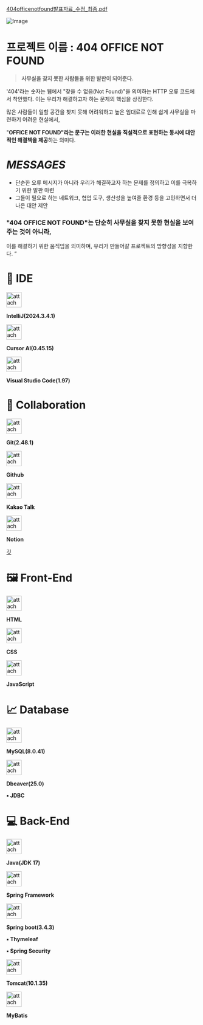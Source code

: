 
[404officenotfound발표자료_수정_최종.pdf](https://github.com/user-attachments/files/19445435/404officenotfound._._.pdf)

![Image](https://github.com/user-attachments/assets/96920c3f-b985-4d5e-9ac3-76e9baa90e60)

# 프로젝트 이름 : 404 OFFICE NOT FOUND

> **사무실을 찾지 못한 사람들을 위한 발판이 되어준다.**
> 

'404'라는 숫자는 웹에서 "찾을 수 없음(Not Found)"을 의미하는 HTTP 오류 코드에서 착안했다. 이는 우리가 해결하고자 하는 문제의 핵심을 상징한다. 

많은 사람들이 일할 공간을 찾지 못해 어려워하고 높은 임대료로 인해 쉽게 사무실을 마련하기 어려운 현실에서,

"**OFFICE NOT FOUND"라는 문구는 이러한 현실을 직설적으로 표현하는 동시에 대안적인 해결책을 제공**하는 의미다.

# *MESSAGES*

- 단순한 오류 메시지가 아니라 우리가 해결하고자 하는 문제를 정의하고 이를 극복하기 위한 발판 마련
- 그들이 필요로 하는 네트워크, 협업 도구, 생산성을 높여줄 환경 등을 고민하면서 더 나은 대안 제안

### "404 OFFICE NOT FOUND"는 단순히 사무실을 찾지 못한 현실을 보여주는 것이 아니라, 
이를 해결하기 위한 움직임을 의미하며, 우리가 만들어갈 프로젝트의 방향성을 지향한다. “

# 🔧 IDE

<aside>
<img src="attachment:f8778462-a9cf-4c15-8945-11a0057e7c45:images.jpg" alt="attachment:f8778462-a9cf-4c15-8945-11a0057e7c45:images.jpg" width="40px" />

**IntelliJ(2024.3.4.1)**

</aside>

<aside>
<img src="attachment:9bb3ed83-602e-4eef-95fb-f8780d990165:image-removebg-preview_(2).png" alt="attachment:9bb3ed83-602e-4eef-95fb-f8780d990165:image-removebg-preview_(2).png" width="40px" />

**Cursor AI(0.45.15)**

</aside>

<aside>
<img src="attachment:a1c994a2-edcf-46fd-a5d8-893659252b47:vs.png" alt="attachment:a1c994a2-edcf-46fd-a5d8-893659252b47:vs.png" width="40px" />

**Visual Studio Code(1.97)**

</aside>

# 📲 Collaboration

<aside>
<img src="attachment:1da2923c-4baa-440f-86a6-e9087df9784f:3.png" alt="attachment:1da2923c-4baa-440f-86a6-e9087df9784f:3.png" width="40px" />

**Git(2.48.1)**

</aside>

<aside>
<img src="attachment:0ce9341d-6e35-4591-8303-e093df7142df:git.png" alt="attachment:0ce9341d-6e35-4591-8303-e093df7142df:git.png" width="40px" />

**Github**

</aside>

<aside>
<img src="attachment:8c123b33-8534-49e6-bee3-d6a9e81f80e7:kakao.png" alt="attachment:8c123b33-8534-49e6-bee3-d6a9e81f80e7:kakao.png" width="40px" />

**Kakao Talk**

</aside>

<aside>
<img src="attachment:83a6c4c4-c728-4c4f-beb4-7702502b208b:notion.png" alt="attachment:83a6c4c4-c728-4c4f-beb4-7702502b208b:notion.png" width="40px" />

**Notion**

</aside>

[깃](https://www.notion.so/1ac649136c1180ec813ef2d2690f1e09?pvs=21)

# 🖼 Front-End

<aside>
<img src="attachment:e99047f7-4f7c-4178-ac16-4edcb112cbc3:html.png" alt="attachment:e99047f7-4f7c-4178-ac16-4edcb112cbc3:html.png" width="40px" />

**HTML**

</aside>

<aside>
<img src="attachment:343d2653-cb58-454e-9462-8a688c5a25f8:image-removebg-preview.png" alt="attachment:343d2653-cb58-454e-9462-8a688c5a25f8:image-removebg-preview.png" width="40px" />

**CSS**

</aside>

<aside>
<img src="attachment:d892cf66-1a85-41f9-9482-7c29e564b2f0:js2.png" alt="attachment:d892cf66-1a85-41f9-9482-7c29e564b2f0:js2.png" width="40px" />

**JavaScript**

</aside>

# 📈 Database

<aside>
<img src="attachment:841a2076-e12a-4120-90a6-f6b0f8757f4a:image-removebg-preview_(3).png" alt="attachment:841a2076-e12a-4120-90a6-f6b0f8757f4a:image-removebg-preview_(3).png" width="40px" />

**MySQL(8.0.41)**

</aside>

<aside>
<img src="attachment:849ba2e9-20b9-4e1f-9bc7-11c760724e58:1.png" alt="attachment:849ba2e9-20b9-4e1f-9bc7-11c760724e58:1.png" width="40px" />

**Dbeaver(25.0)**

</aside>

<aside>

**▪ JDBC**

</aside>

# 💻 Back-End

<aside>
<img src="attachment:9d1f1229-6c81-438f-bb86-546afc6b9708:123.png" alt="attachment:9d1f1229-6c81-438f-bb86-546afc6b9708:123.png" width="40px" />

**Java(JDK 17)**

</aside>

<aside>
<img src="attachment:6f9d4865-0d5d-4f51-a6cb-8726b3c908b1:1234.png" alt="attachment:6f9d4865-0d5d-4f51-a6cb-8726b3c908b1:1234.png" width="40px" />

**Spring Framework**

</aside>

<aside>
<img src="attachment:3e184eca-065c-4655-b1c1-c7e151cd58fa:12345.png" alt="attachment:3e184eca-065c-4655-b1c1-c7e151cd58fa:12345.png" width="40px" />

**Spring boot(3.4.3)**

<aside>

**▪ Thymeleaf**

**▪ Spring Security**

</aside>

<aside>
<img src="attachment:42a92aa2-a6af-40f5-a315-6df7e281cfd2:12345.png" alt="attachment:42a92aa2-a6af-40f5-a315-6df7e281cfd2:12345.png" width="40px" />

**Tomcat(10.1.35)**

</aside>

</aside>

<aside>
<img src="attachment:4332616d-e320-4da5-b5e2-b3677a9c5c25:123567.png" alt="attachment:4332616d-e320-4da5-b5e2-b3677a9c5c25:123567.png" width="40px" />

**MyBatis**

</aside>
